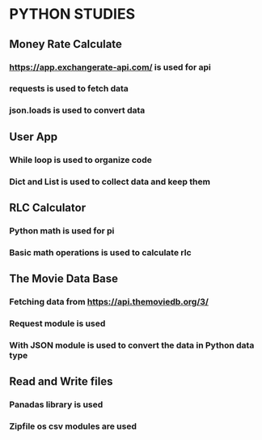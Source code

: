 # PYTHON STUDIES

## Money Rate Calculate

### https://app.exchangerate-api.com/ is used for api

### requests is used to fetch data

### json.loads is used to convert data

## User App

### While loop is used to organize code

### Dict and List is used to collect data and keep them

## RLC Calculator

### Python math is used for pi

### Basic math operations is used to calculate rlc

## The Movie Data Base

### Fetching data from https://api.themoviedb.org/3/

### Request module is used

### With JSON module is used to convert the data in Python data type

## Read and Write files

### Panadas library is used

### Zipfile os csv modules are used
